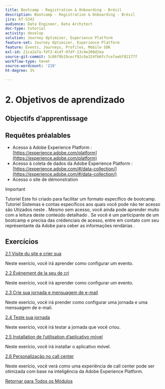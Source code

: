 ```yaml
---
title: Bootcamp - Registration & Onboarding - Brésil
description: Bootcamp - Registration & Onboarding - Brésil
jira: KT-5342
audience: Data Engineer, Data Architect
doc-type: tutorial
activity: develop
solution: Journey Optimizer, Experience Platform
feature-set: Journey Optimizer, Experience Platform
feature: Events, Journeys, Profiles, Mobile SDK
exl-id: 21ca2a7a-fdf2-4cdf-97df-13c4e208d2ea
source-git-commit: 3c86f9b19cecf92c9a324fb6fcfcefaebf82177f
workflow-type: tm+mt
source-wordcount: '219'
ht-degree: 3%

---
```


# 2. Objetivos de aprendizado

## Objectifs d’apprentissage

## Requêtes préalables

- Acesso à Adobe Experience Platform : [https://experience.adobe.com/platform](https://experience.adobe.com/platform)
- Acesso à coleta de dados da Adobe Experience Platform : [https://experience.adobe.com/#/data-collection/](https://experience.adobe.com/#/data-collection/)
- Acesso o site de démonstration

>[!IMPORTANT]
>
>Tutoriel Este foi criado para facilitar um formato específico de bootcamp. Tutoriel Sistemas e contas específicos aos quais você pode não ter acesso são Utizados neste . Mesmo sem acesso, você ainda pode aprender muito com a leitura deste conteúdo detalhado . Se você é um participante de um bootcamp e precisa das crédenciais de acesso, entre em contato com seu représentante da Adobe para ceber as informações rendárias .

## Exercícios

[2.1 Visite du site e crier sua](./ex1.md)

Neste exerício, você irá aprender como configurar um evento.

[2.2 Événement de la seu de cri](./ex2.md)

Neste exerício, você irá aprender como configurar um evento.

[2.3 Crie sua jornada e mensuagem de e-mail](./ex3.md)

Neste exerício, você irá prender como configurar uma jornada e uma mensuagem de e-mail.

[2.4 Teste sua jornada](./ex4.md)

Neste exerício, você irá testar a jornada que você criou.

[2.5 Installation de l’utilisation d’aplicativo móvel](./ex5.md)

Neste exerício, você irá installar o aplicativo móvel.

[2.6 Personalização no call center](./ex6.md)

Neste exerício, você verá como uma experiência de call center pode ser otimizada com base na inteligência da Adobe Experience Platform.

[Retornar para Todos os Módulos](../../overview.md)
